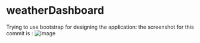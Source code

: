 # weatherDashboard
Trying to use bootstrap for designing the application: the screenshot for this commit is :
![image](https://user-images.githubusercontent.com/53416989/136434196-67963549-f133-491e-9aa0-c323346fe410.png)
